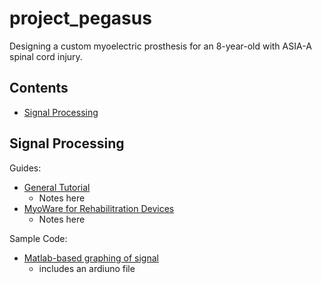 # project_pegasus
Designing a custom myoelectric prosthesis for an 8-year-old with ASIA-A spinal cord injury.

## Contents
- [Signal Processing](signal-processing)

## Signal Processing
Guides:
- [General Tutorial](https://medium.com/@leex5202/an-unofficial-introductory-tutorial-to-myoware-muscle-sensor-development-kit-e2169948e63)
    - Notes here
- [MyoWare for Rehabilitration Devices](https://medium.com/physiatry/using-myoware-a-low-cost-surface-electromyography-sensor-for-developing-rehabilitation-devices-1d04a16f5396)
    - Notes here

Sample Code:
- [Matlab-based graphing of signal](https://github.com/vismayagrawal/EMG-Signal-Processing)
    - includes an ardiuno file